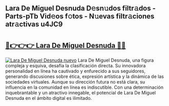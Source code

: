 ## Lara De Miguel Desnuda D𝚎sn𝚞dos filtr𝚊dos - Parts-pTb Vid𝚎os f𝚘tos - N𝚞evas filtr𝚊ciones atr𝚊ctivas u4JC9

# <h2><a href="http://mbaq8i.tromn.icu/?c=Lara+De+Miguel+Desnuda">🔗👉👉👉 Lara De Miguel Desnuda 🔗🔗</a></h2>

[![Lara De Miguel Desnuda nuevo](https://i.imgur.com/pEAQMta.gif)](http://mbaq8i.tromn.icu/?c=Lara+De+Miguel+Desnuda)
Lara De Miguel Desnuda, una figura compleja y esquiva, desafía la clasificación directa. Su innovadora personalidad en línea ha cautivado y enfurecido a sus seguidores, generando discusiones sobre ética, expresión artística y la dinámica de las sociedades virtuales. Aunque su dirección futura no está clara, su influencia en la comunidad en línea es indiscutible. Con una determinación inquebrantable y un atractivo innegable, el potencial de Lara De Miguel Desnuda en el ámbito digital es ilimitado.
